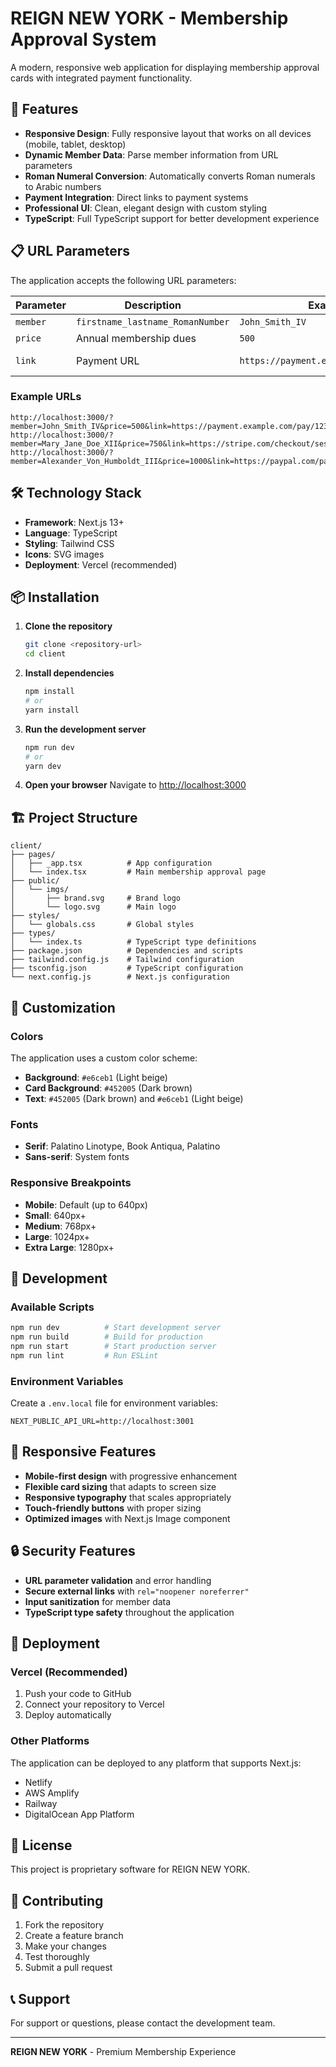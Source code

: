 # REIGN NEW YORK - Membership Approval System

A modern, responsive web application for displaying membership approval cards with integrated payment functionality.

## 🚀 Features

- **Responsive Design**: Fully responsive layout that works on all devices (mobile, tablet, desktop)
- **Dynamic Member Data**: Parse member information from URL parameters
- **Roman Numeral Conversion**: Automatically converts Roman numerals to Arabic numbers
- **Payment Integration**: Direct links to payment systems
- **Professional UI**: Clean, elegant design with custom styling
- **TypeScript**: Full TypeScript support for better development experience

## 📋 URL Parameters

The application accepts the following URL parameters:

| Parameter | Description                      | Example                               | Required    |
| --------- | -------------------------------- | ------------------------------------- | ----------- |
| `member`  | `firstname_lastname_RomanNumber` | `John_Smith_IV`                       | ✅ Yes      |
| `price`   | Annual membership dues           | `500`                                 | ✅ Yes      |
| `link`    | Payment URL                      | `https://payment.example.com/pay/123` | ❌ Optional |

### Example URLs

```
http://localhost:3000/?member=John_Smith_IV&price=500&link=https://payment.example.com/pay/123
http://localhost:3000/?member=Mary_Jane_Doe_XII&price=750&link=https://stripe.com/checkout/session_abc123
http://localhost:3000/?member=Alexander_Von_Humboldt_III&price=1000&link=https://paypal.com/payment/xyz789
```

## 🛠️ Technology Stack

- **Framework**: Next.js 13+
- **Language**: TypeScript
- **Styling**: Tailwind CSS
- **Icons**: SVG images
- **Deployment**: Vercel (recommended)

## 📦 Installation

1. **Clone the repository**

   ```bash
   git clone <repository-url>
   cd client
   ```

2. **Install dependencies**

   ```bash
   npm install
   # or
   yarn install
   ```

3. **Run the development server**

   ```bash
   npm run dev
   # or
   yarn dev
   ```

4. **Open your browser**
   Navigate to [http://localhost:3000](http://localhost:3000)

## 🏗️ Project Structure

```
client/
├── pages/
│   ├── _app.tsx          # App configuration
│   └── index.tsx         # Main membership approval page
├── public/
│   └── imgs/
│       ├── brand.svg     # Brand logo
│       └── logo.svg      # Main logo
├── styles/
│   └── globals.css       # Global styles
├── types/
│   └── index.ts          # TypeScript type definitions
├── package.json          # Dependencies and scripts
├── tailwind.config.js    # Tailwind configuration
├── tsconfig.json         # TypeScript configuration
└── next.config.js        # Next.js configuration
```

## 🎨 Customization

### Colors

The application uses a custom color scheme:

- **Background**: `#e6ceb1` (Light beige)
- **Card Background**: `#452005` (Dark brown)
- **Text**: `#452005` (Dark brown) and `#e6ceb1` (Light beige)

### Fonts

- **Serif**: Palatino Linotype, Book Antiqua, Palatino
- **Sans-serif**: System fonts

### Responsive Breakpoints

- **Mobile**: Default (up to 640px)
- **Small**: 640px+
- **Medium**: 768px+
- **Large**: 1024px+
- **Extra Large**: 1280px+

## 🔧 Development

### Available Scripts

```bash
npm run dev          # Start development server
npm run build        # Build for production
npm run start        # Start production server
npm run lint         # Run ESLint
```

### Environment Variables

Create a `.env.local` file for environment variables:

```env
NEXT_PUBLIC_API_URL=http://localhost:3001
```

## 📱 Responsive Features

- **Mobile-first design** with progressive enhancement
- **Flexible card sizing** that adapts to screen size
- **Responsive typography** that scales appropriately
- **Touch-friendly buttons** with proper sizing
- **Optimized images** with Next.js Image component

## 🔒 Security Features

- **URL parameter validation** and error handling
- **Secure external links** with `rel="noopener noreferrer"`
- **Input sanitization** for member data
- **TypeScript type safety** throughout the application

## 🚀 Deployment

### Vercel (Recommended)

1. Push your code to GitHub
2. Connect your repository to Vercel
3. Deploy automatically

### Other Platforms

The application can be deployed to any platform that supports Next.js:

- Netlify
- AWS Amplify
- Railway
- DigitalOcean App Platform

## 📄 License

This project is proprietary software for REIGN NEW YORK.

## 🤝 Contributing

1. Fork the repository
2. Create a feature branch
3. Make your changes
4. Test thoroughly
5. Submit a pull request

## 📞 Support

For support or questions, please contact the development team.

---

**REIGN NEW YORK** - Premium Membership Experience
